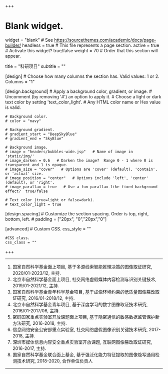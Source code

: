 +++
# Blank widget.
widget = "blank"  # See https://sourcethemes.com/academic/docs/page-builder/
headless = true  # This file represents a page section.
active = true  # Activate this widget? true/false
weight = 70  # Order that this section will appear.

title = "科研项目"
subtitle = ""

[design]
	# Choose how many columns the section has. Valid values: 1 or 2.
	Columns = "1"
	
[design.background]
	# Apply a background color, gradient, or image.
	# Uncomment (by removing '#') an option to apply it.
	# Choose a light or dark text color by setting 'text_color_light'.
	# Any HTML color name or Hex value is valid.
	
	# Background color.
	# color = "navy"
	
	# Background gradient.
	# gradient_start = "DeepSkyBlue"
	# gradient_end = "SkyBlue"
	
	# Background image.
	# image = "headers/bubbles-wide.jsp"   # Name of image in 'static/img/'
	# image_darken = 0.6   # Darken the image?  Range 0 - 1 where 0 is transparent and 1 is opaque.
	# image_size = "cover"   # Options are 'cover' (default), 'contain', or 'actual' size.
	# image_position = "center"   # Options include 'left', 'center' (default), or 'right'.
	# image_parallax = true   # Use a fun parallax-like fixed background effect?  true/false
	
	# Text color (true=light or false=dark).
	# text_color_light = true
	
[design.spacing]
	# Customize the section spacing. Order is top, right, bottom, left.
	# padding = ["20px", "0","20px","0"]

[advanced]
	# Custom CSS.
	css_style = ""
	
	#CSS class.
	css_class = ""

+++
***
1. 国家自然科学基金面上项目, 基于多源线索智能推理决策的图像取证研究, 2020/01-2023/12,  主持.
2. 北京市自然科学基金面上项目, 社交网络虚假媒体内容检测与识别关键技术, 2019/01-2021/12, 主持.
3. 国家自然科学基金青年科学基金项目, 基于成像环境约束的低质量图像篡改取证研究, 2016/01-2018/12, 主持.
4. 北京市自然科学基金青年项目, 基于深度学习的数字图像取证技术研究, 2016/01-2017/06, 主持.
5. 密码国家重点实验室开放课题面上项目, 基于隐密通信的敏感数据监管保护新方法研究, 2016-2018, 主持.
6. 信息网络安全公安部重点实验室, 社交网络虚假图像识别关键技术研究, 2017-2018, 主持.
7. 深圳市媒体信息内容安全重点实验室开放课题, 互联网图像篡改取证研究, 2016-2017, 主持.
8. 国家自然科学基金联合面上基金, 基于强泛化能力特征提取的图像隐写通用检测技术研究, 2018-2020, 合作单位负责人
***


